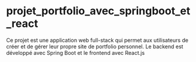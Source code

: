 # projet_portfolio_avec_springboot_et_react
Ce projet est une application web full-stack qui permet aux utilisateurs de créer et de gérer leur propre site de portfolio personnel. Le backend est développé avec Spring Boot et le frontend avec React.js
